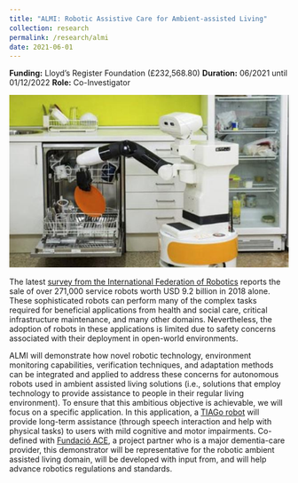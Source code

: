 ```yaml
---
title: "ALMI: Robotic Assistive Care for Ambient-assisted Living"
collection: research
permalink: /research/almi
date: 2021-06-01 
---
```


 
__Funding:__ Lloyd’s Register Foundation (£232,568.80)
__Duration:__  06/2021	until 01/12/2022
__Role:__ Co-Investigator

![image](/images/tiago-robot.jpeg)

The latest [survey from the International Federation of Robotics](https://cutt.ly/ServiceRobots19) reports the sale of over 271,000 service robots worth USD 9.2 billion in 2018 alone. These sophisticated robots can perform many of the complex tasks required for beneficial applications from health and social care, critical infrastructure maintenance, and many other domains. Nevertheless, the adoption of robots in these applications is limited due to safety concerns associated with their deployment in open-world environments. 

ALMI will demonstrate how novel robotic technology, environment monitoring capabilities, verification techniques, and adaptation methods can be integrated and applied to address these concerns for autonomous robots used in ambient assisted living solutions (i.e., solutions that employ technology to provide assistance to people in their regular living environment). To ensure that this ambitious objective is achievable, we will focus on a specific application. In this application, a [TIAGo robot](http://pal-robotics.com/robots/tiago/) will provide long-term assistance (through speech interaction and help with physical tasks) to users with mild cognitive and motor impairments. Co-defined with [Fundació ACE](https://www.fundacioace.com/en), a project partner who is a major dementia-care provider, this demonstrator will be representative for the robotic ambient assisted living domain, will be developed with input from, and will help advance robotics regulations and standards.
